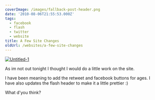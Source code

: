 ```yaml
---
coverImage: /images/fallback-post-header.png
date: '2010-08-06T21:55:53.000Z'
tags:
  - facebook
  - flash
  - twitter
  - website
title: A Few Site Changes
oldUrl: /websites/a-few-site-changes
---
```


[![](/wp-content/uploads/2010/08/Untitled-1.jpg "Untitled-1")](/wp-content/uploads/2010/08/Untitled-1.jpg)

As im not out tonight I thought I would do a little work on the site.<!-- more -->

I have been meaning to add the retweet and facebook buttons for ages. I have also updates the flash header to make it a little prettier :)

What d'you think?
